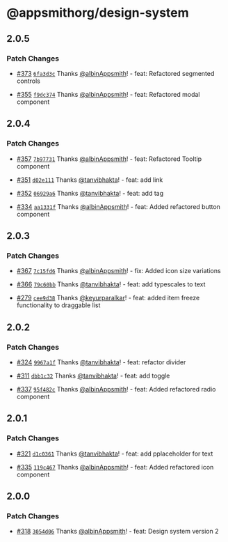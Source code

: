 # @appsmithorg/design-system

## 2.0.5

### Patch Changes

- [#373](https://github.com/appsmithorg/design-system/pull/373) [`6fa3d3c`](https://github.com/appsmithorg/design-system/commit/6fa3d3c352d8d5d9bcdaf196b75353e6694f4c7b) Thanks [@albinAppsmith](https://github.com/albinAppsmith)! - feat: Refactored segmented controls

* [#355](https://github.com/appsmithorg/design-system/pull/355) [`f9dc374`](https://github.com/appsmithorg/design-system/commit/f9dc37460b5917c72be433d257f7e876031aa05a) Thanks [@albinAppsmith](https://github.com/albinAppsmith)! - feat: Refactored modal component

## 2.0.4

### Patch Changes

- [#357](https://github.com/appsmithorg/design-system/pull/357) [`7b97731`](https://github.com/appsmithorg/design-system/commit/7b9773197f13317cc1a66933c1fc6a8c3cd0a7c2) Thanks [@albinAppsmith](https://github.com/albinAppsmith)! - feat: Refactored Tooltip component

* [#351](https://github.com/appsmithorg/design-system/pull/351) [`d02e111`](https://github.com/appsmithorg/design-system/commit/d02e111e0204d9af3b57025b1bc791cf1b5d0ea5) Thanks [@tanvibhakta](https://github.com/tanvibhakta)! - feat: add link

- [#352](https://github.com/appsmithorg/design-system/pull/352) [`06929a6`](https://github.com/appsmithorg/design-system/commit/06929a6fff59744fc59367182c4dca3ec85cf0bd) Thanks [@tanvibhakta](https://github.com/tanvibhakta)! - feat: add tag

* [#334](https://github.com/appsmithorg/design-system/pull/334) [`aa1331f`](https://github.com/appsmithorg/design-system/commit/aa1331f47bb0dd62e6fdf60cf905917d9b11eb9d) Thanks [@albinAppsmith](https://github.com/albinAppsmith)! - feat: Added refactored button component

## 2.0.3

### Patch Changes

- [#367](https://github.com/appsmithorg/design-system/pull/367) [`7c15fd6`](https://github.com/appsmithorg/design-system/commit/7c15fd6250f5cc8f4fc5885cf2c39b5e02ee0d91) Thanks [@albinAppsmith](https://github.com/albinAppsmith)! - fix: Added icon size variations

* [#366](https://github.com/appsmithorg/design-system/pull/366) [`79c60bb`](https://github.com/appsmithorg/design-system/commit/79c60bb8bd17e7cec9574a7fd65f323699c625e2) Thanks [@tanvibhakta](https://github.com/tanvibhakta)! - feat: add typescales to text

- [#279](https://github.com/appsmithorg/design-system/pull/279) [`cee9d38`](https://github.com/appsmithorg/design-system/commit/cee9d3827d4b6fab09e79a1dbb688945ac77fc1a) Thanks [@keyurparalkar](https://github.com/keyurparalkar)! - feat: added item freeze functionality to draggable list

## 2.0.2

### Patch Changes

- [#324](https://github.com/appsmithorg/design-system/pull/324) [`9967a1f`](https://github.com/appsmithorg/design-system/commit/9967a1f6ee9d3979cdde06611dc7fdd6addc6029) Thanks [@tanvibhakta](https://github.com/tanvibhakta)! - feat: refactor divider

* [#311](https://github.com/appsmithorg/design-system/pull/311) [`dbb1c32`](https://github.com/appsmithorg/design-system/commit/dbb1c32d1d25085a0cf70125a2199796b4e5cbde) Thanks [@tanvibhakta](https://github.com/tanvibhakta)! - feat: add toggle

- [#337](https://github.com/appsmithorg/design-system/pull/337) [`95f482c`](https://github.com/appsmithorg/design-system/commit/95f482c133bca1b3a0c341fcbb1b8f734c419e3d) Thanks [@albinAppsmith](https://github.com/albinAppsmith)! - feat: Added refactored radio component

## 2.0.1

### Patch Changes

- [#321](https://github.com/appsmithorg/design-system/pull/321) [`d1c0361`](https://github.com/appsmithorg/design-system/commit/d1c03616a97e08aa4d9392a9e842a2abdd084d71) Thanks [@tanvibhakta](https://github.com/tanvibhakta)! - feat: add pplaceholder for text

* [#335](https://github.com/appsmithorg/design-system/pull/335) [`119c467`](https://github.com/appsmithorg/design-system/commit/119c467cf2714def9ce93041d47d209fe6d0c02b) Thanks [@albinAppsmith](https://github.com/albinAppsmith)! - feat: Added refactored icon component

## 2.0.0

### Patch Changes

- [#318](https://github.com/appsmithorg/design-system/pull/318) [`3054d06`](https://github.com/appsmithorg/design-system/commit/3054d063f61c9bf3baf22db15f3aa36241de2668) Thanks [@albinAppsmith](https://github.com/albinAppsmith)! - feat: Design system version 2
